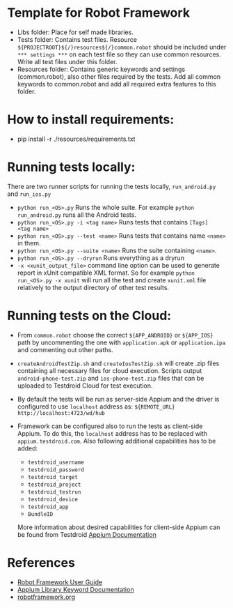 # Template for Robot Framework

- Libs folder: Place for self made libraries.
- Tests folder: Contains test files. Resource ``${PROJECTROOT}${/}resources${/}common.robot`` should be included under ``*** settings ***`` on each test file so they can use common resources. Write all test files under this folder.
- Resources folder: Contains generic keywords and settings (common.robot), also other files required by the tests. Add all common keywords to common.robot and add all required extra features to this folder.


# How to install requirements:
- pip install -r ./resources/requirements.txt

# Running tests locally:
There are two runner scripts for running the tests locally, ``run_android.py`` and ``run_ios.py``

- ``python run_<OS>.py`` Runs the whole suite. For example ``python run_android.py`` runs all the Android tests.
- ``python run_<OS>.py -i <tag name>`` Runs tests that contains ``[Tags]    <tag name>``
- ``python run_<OS>.py --test <name>`` Runs tests that contains name ``<name>`` in them.
- ``python run_<OS>.py --suite <name>`` Runs the suite containing ``<name>``.
- ``python run_<OS>.py --dryrun`` Runs everything as a dryrun
- ``-x <xunit_output_file>`` command line option can be used to generate report in xUnit compatible XML format. So for example ``python run_<OS>.py -x xunit`` will run all the test and create ``xunit.xml`` file relatively to the output directory of other test results.

# Running tests on the Cloud:
- From ``common.robot`` choose the correct ``${APP_ANDROID}`` or ``${APP_IOS}`` path by uncommenting the one with ``application.apk`` or ``application.ipa`` and commenting out other paths.
- ``createAndroidTestZip.sh`` and ``createIosTestZip.sh`` will create .zip files containing all necessary files for cloud execution. Scripts output ``android-phone-test.zip`` and ``ios-phone-test.zip`` files that can be uploaded to Testdroid Cloud for test execution.
- By default the tests will be run as server-side Appium and the driver is configured to use ``localhost`` address as: ``${REMOTE_URL}    http://localhost:4723/wd/hub``
- Framework can be configured also to run the tests as client-side Appium. To do this, the ``localhost`` address has to be replaced with ``appium.testdroid.com``. Also following additional capabilities has to be added:
	- ``testdroid_username``
	- ``testdroid_password``
	- ``testdroid_target``
	- ``testdroid_project``
	- ``testdroid_testrun``
	- ``testdroid_device``
	- ``testdroid_app``
	- ``BundleID``

	More information about desired capabilities for client-side Appium can be found from Testdroid [Appium Documentation](http://help.testdroid.com/customer/portal/articles/1507074-testdroid_-desired-capabilities)

# References
- [Robot Framework User Guide](http://robotframework.org/robotframework/latest/RobotFrameworkUserGuide.html)
- [Appium Library Keyword Documentation](http://jollychang.github.io/robotframework-appiumlibrary/doc/AppiumLibrary.html)
- [robotframework.org](http://robotframework.org/)